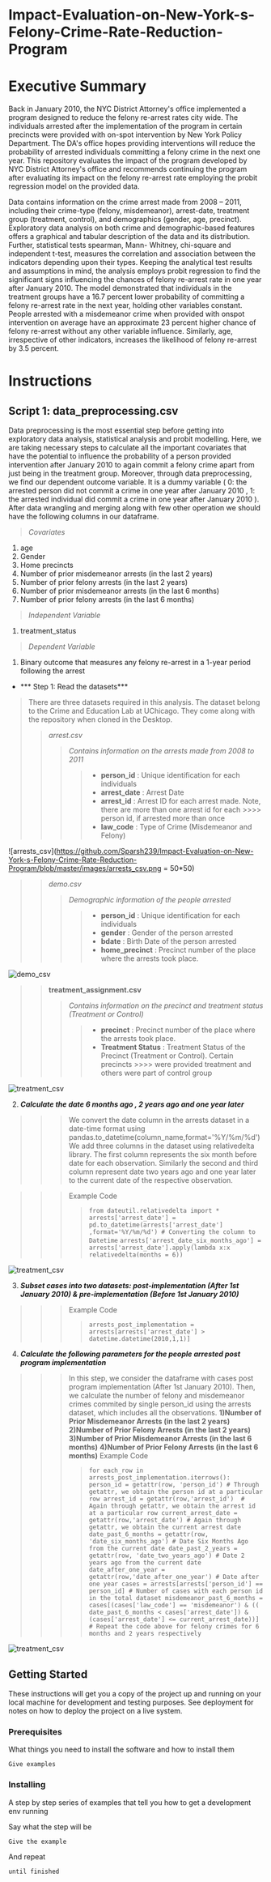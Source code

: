 # Impact-Evaluation-on-New-York-s-Felony-Crime-Rate-Reduction-Program

# **Executive Summary**
Back in January 2010, the NYC District Attorney's office implemented a program designed to reduce the felony re-arrest rates city wide. The individuals arrested after the implementation of the program in certain precincts were provided with on-spot intervention by New York Policy Department. The DA's office hopes providing interventions will reduce the probability of arrested individuals committing a felony crime in the next one year. This repository evaluates the impact of the program developed by NYC District Attorney's office and recommends continuing the program after evaluating its impact on the felony re-arrest rate employing the probit regression model on the provided data.

Data contains information on the crime arrest made from 2008 – 2011, including their crime-type (felony, misdemeanor), arrest-date, treatment group (treatment, control), and demographics (gender, age, precinct). Exploratory data analysis on both crime and demographic-based features offers a graphical and tabular description of the data and its distribution. Further, statistical tests spearman, Mann- Whitney, chi-square and independent t-test, measures the correlation and association between the indicators depending upon their types. Keeping the analytical test results and assumptions in mind, the analysis employs probit regression to find the significant signs influencing the chances of felony re-arrest rate in one year after January 2010. The model demonstrated that individuals in the treatment groups have a 16.7 percent lower probability of committing a felony re-arrest rate in the next year, holding other variables constant. People arrested with a misdemeanor crime when provided with onspot intervention on average have an approximate 23 percent higher chance of felony re-arrest without any other variable influence. Similarly, age, irrespective of other indicators, increases the likelihood of felony re-arrest by 3.5 percent.

# **Instructions**
## **Script 1: data_preprocessing.csv**
Data preprocessing is the most essential step before getting into exploratory data analysis, statistical analysis and probit modelling. Here, we are taking necessary steps to calculate all the important covariates that have the potential to influence the probability of a person provided intervention after January 2010 to again commit a felony crime apart from just being in the treatment group. Moreover, through data preprocessing, we find our dependent outcome variable. It is a dummy variable ( 0: the arrested person  did not commit a crime in one year after January 2010 , 1: the arrested individual did commit a crime in one year after January 2010 ). After data wrangling and merging along with few other operation we should have the following columns in our dataframe.
> *Covariates*
1. age
2. Gender
3. Home precincts
4. Number of prior misdemeanor arrests (in the last 2 years)
5. Number of prior felony arrests (in the last 2 years)
6. Number of prior misdemeanor arrests (in the last 6 months)
7. Number of prior felony arrests (in the last 6 months)

> *Independent Variable*
1. treatment_status

> *Dependent Variable*
1.  Binary outcome that measures any felony re-arrest in a 1-year period following the arrest


- *** Step 1: Read the datasets*** <br>
>There are three datasets required in this analysis. The dataset belong to the Crime and Education Lab at UChicago. They come along with the repository when cloned in the Desktop.
>> *arrest.csv*
>>> *Contains information on the arrests made from 2008 to 2011*
>>>> - **person_id** : Unique identification for each individuals
>>>> - **arrest_date** : Arrest Date
>>>> - **arrest_id** : Arrest ID for each arrest made. Note, there are more than one arrest id for each    >>>>                   person id, if arrested more than once
>>>> - **law_code** : Type of Crime (Misdemeanor and Felony)

![arrests_csv](https://github.com/Sparsh239/Impact-Evaluation-on-New-York-s-Felony-Crime-Rate-Reduction-Program/blob/master/images/arrests_csv.png = 50*50)

>> *demo.csv*
>>> *Demographic information of the people arrested*
>>>> - **person_id** : Unique identification for each individuals
>>>> - **gender** : Gender of the person arrested
>>>> - **bdate** : Birth Date of the person arrested
>>>> - **home_precinct** : Precinct number of the place where the arrests took place.

![demo_csv](https://github.com/Sparsh239/Impact-Evaluation-on-New-York-s-Felony-Crime-Rate-Reduction-Program/blob/master/images/demo_csv.png)
>> **treatment_assignment.csv**
>>> *Contains information on the precinct and treatment status (Treatment or Control)*
>>>> - **precinct** : Precinct number of the place where the arrests took place.
>>>> - **Treatment Status** : Treatment Status of the Precinct (Treatment or Control). Certain precincts >>>>                          were provided treatment and others were part of control group

![treatment_csv](https://github.com/Sparsh239/Impact-Evaluation-on-New-York-s-Felony-Crime-Rate-Reduction-Program/blob/master/images/treatment_csv.png)

2. ***Calculate the date 6 months ago , 2 years ago and one year later***
>>> We convert the date column in the arrests dataset in a date-time format using pandas.to_datetime(column_name,format='%Y/%m/%d')
>>> We add three columns in the dataset using relativedelta library. The first column represents the six month before date for each observation. Similarly the second and third column represent date two years ago and one year later to the current date of the respective observation.

>>> Example Code
>>>> `from dateutil.relativedelta import *` <br>
>>>> `arrests['arrest_date'] = pd.to_datetime(arrests['arrest_date'] ,format='%Y/%m/%d') # Converting the column to Datetime`
>>>> `arrests['arrest_date_six_months_ago'] = arrests['arrest_date'].apply(lambda x:x relativedelta(months = 6))`

![treatment_csv](https://github.com/Sparsh239/Impact-Evaluation-on-New-York-s-Felony-Crime-Rate-Reduction-Program/blob/master/images/arrests_updated.png)

3. ***Subset cases into two datasets: post-implementation (After 1st January 2010) & pre-implementation (Before 1st January 2010)***
>>> Example Code
>>>> `arrests_post_implementation = arrests[arrests['arrest_date'] > datetime.datetime(2010,1,1)]`

4. ***Calculate the following parameters for the people arrested post program implementation***
>>> In this step, we consider the dataframe with cases post program implementation (After 1st January 2010). Then, we calculate the number of felony and misdemeanor crimes commited by single person_id using the arrests dataset, which includes all the observations.
>>**1)Number of Prior Misdemeanor Arrests (in the last 2 years)**
>>**2)Number of Prior Felony Arrests (in the last 2 years)**
>>**3)Number of Prior Misdemeanor Arrests (in the last 6 months)**
>>**4)Number of Prior Felony Arrests (in the last 6 months)**
>>> Example Code
>>>> `for each_row in arrests_post_implementation.iterrows():
          person_id = getattr(row, 'person_id') # Through getattr, we obtain the person id at a particular row
          arrest_id = getattr(row,'arrest_id')  # Again through getattr, we obtain the arrest id at a particular row
          current_arrest_date = getattr(row,'arrest_date') # Again through getattr, we obtain the current arrest date
          date_past_6_months = getattr(row, 'date_six_months_ago') # Date Six Months Ago from the current date
          date_past_2_years = getattr(row, 'date_two_years_ago') # Date 2 years ago from the current date
          date_after_one_year = getattr(row,'date_after_one_year') # Date after one year
          cases = arrests[arrests['person_id'] == person_id] # Number of cases with each person id in the total dataset
          misdemeanor_past_6_months = cases[(cases['law_code'] == 'misdemeanor') & ((
          date_past_6_months < cases['arrest_date']) & (cases['arrest_date'] <= current_arrest_date))]
          # Repeat the code above for felony crimes for 6 months and 2 years respectively`

![treatment_csv](https://github.com/Sparsh239/Impact-Evaluation-on-New-York-s-Felony-Crime-Rate-Reduction-Program/blob/master/images/arrests_piml.png)

## Getting Started

These instructions will get you a copy of the project up and running on your local machine for development and testing purposes. See deployment for notes on how to deploy the project on a live system.

### Prerequisites

What things you need to install the software and how to install them

```
Give examples
```

### Installing

A step by step series of examples that tell you how to get a development env running

Say what the step will be

```
Give the example
```

And repeat

```
until finished
```
